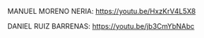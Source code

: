 MANUEL MORENO NERIA: https://youtu.be/HxzKrV4L5X8

DANIEL RUIZ BARRENAS: https://youtu.be/jb3CmYbNAbc

